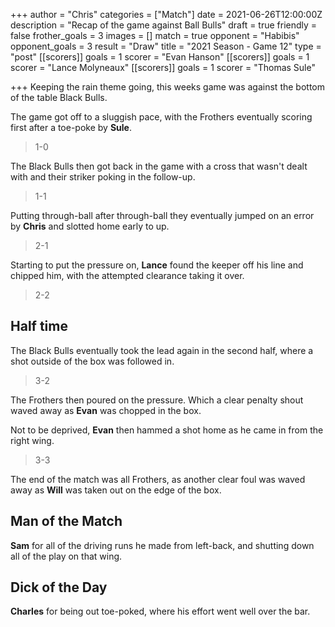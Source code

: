 +++
author = "Chris"
categories = ["Match"]
date = 2021-06-26T12:00:00Z
description = "Recap of the game against Ball Bulls"
draft = true
friendly = false
frother_goals = 3
images = []
match = true
opponent = "Habibis"
opponent_goals = 3
result = "Draw"
title = "2021 Season - Game 12"
type = "post"
[[scorers]]
goals = 1
scorer = "Evan Hanson"
[[scorers]]
goals = 1
scorer = "Lance Molyneaux"
[[scorers]]
goals = 1
scorer = "Thomas Sule"

+++
Keeping the rain theme going, this weeks game was against the bottom of the table Black Bulls.

The game got off to a sluggish pace, with the Frothers eventually scoring first after a toe-poke by **Sule**.

> 1-0

The Black Bulls then got back in the game with a cross that wasn't dealt with and their striker poking in the follow-up.

> 1-1

Putting through-ball after through-ball they eventually jumped on an error by **Chris** and slotted home early to up.

> 2-1

Starting to put the pressure on, **Lance** found the keeper off his line and chipped him, with the attempted clearance taking it over.

> 2-2

## Half time

The Black Bulls eventually took the lead again in the second half, where a shot outside of the box was followed in.

> 3-2

The Frothers then poured on the pressure. Which a clear penalty shout waved away as **Evan** was chopped in the box.

Not to be deprived, **Evan** then hammed a shot home as he came in from the right wing.

> 3-3

The end of the match was all Frothers, as another clear foul was waved away as **Will** was taken out on the edge of the box.

## Man of the Match

**Sam** for all of the driving runs he made from left-back, and shutting down all of the play on that wing.

## Dick of the Day

**Charles** for being out toe-poked, where his effort went well over the bar.